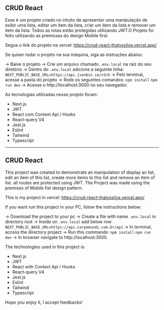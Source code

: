 ## CRUD React

Esse é um projeto criado no intuito de apresentar uma manipulação de exibir uma lista, editar um item da lista, criar um item da lista e remover um item da lista. Todos as rotas estão protegidas utilizando JWT.O Projeto foi feito utilizando as premissas do design Mobile first.

Segue o link do projeto na vercel: https://crud-react-thalyssilva.vercel.app/

Se quiser rodar o projeto na sua máquina, siga as instruções abaixo:

-> Baixe o projeto
-> Crie um arquivo chamado `.env.local` na raiz do seu diretório
-> Dentro do `.env.local` adicione a seguinte linha: `NEXT_PUBLIC_BASE_URL=https://api.jsonbin.io/v3/b`
-> Pelo terminal, acesse a pasta do projeto
-> Rode os seguintes comandos:
`npm install`
`npm run dev`
-> Acesse o  http://localhost:3000 no seu navegador.



As tecnologias utilizadas nesse projeto foram:
* Next.js
* JWT
* React com Context Api / Hooks
* React-query V4
* Jest.js
* Eslint
* Tailwind
* Typescript


---

## CRUD React

This project was created to demonstrate an manipulation of display an list, edit an item of this list, create more items to this list and remove an item of list. all routes are protected using JWT. The Project was made using the premises of Mobile fist design pattern.


This is my project in vercel: https://crud-react-thalyssilva.vercel.app/


If you want run this project in your PC, folow the instructions below:

-> Download the project to your pc
-> Create a file with name `.env.local` in directory root
-> Inside on `.env.local` add below row: `NEXT_PUBLIC_BASE_URL=https://api.carpemundi.com.br/api`
-> In terminal, access the directory project
-> Run this commands:
`npm install`
`npm run dev`
-> In browser navigate to http://localhost:3000.



The technologies used in this project is:
* Next.js
* JWT
* React with Context Api / Hooks
* React-query V4
* Jest.js
* Eslint
* Tailwind
* Typescript

Hope you enjoy it, I accept feedbacks!
